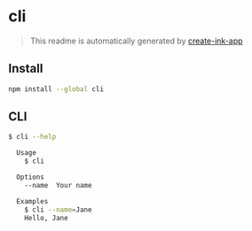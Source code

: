 # cli

> This readme is automatically generated by [create-ink-app](https://github.com/vadimdemedes/create-ink-app)

## Install

```bash
npm install --global cli
```

## CLI

```bash
$ cli --help

  Usage
    $ cli

  Options
    --name  Your name

  Examples
    $ cli --name=Jane
    Hello, Jane
```
